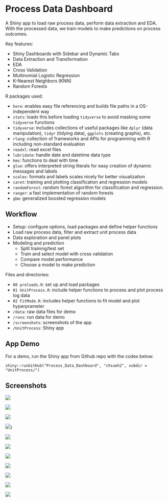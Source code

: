 # Process Data Dashboard

A Shiny app to load raw process data, perform data extraction and EDA. With the processed data, we train models to make predictions on process outcomes.

Key features:

- Shiny Dashboards with Sidebar and Dynamic Tabs
- Data Extraction and Transformation
- EDA
- Cross Validation
- Multinomial Logistic Regression
- K-Nearest Neighbors (KNN)
- Random Forests

R packages used:

- `here`: enables easy file referencing and builds file paths in a OS-independent way
- `stats`: loads this before loading `tidyverse` to avoid masking some `tidyverse` functions
- `tidyverse`: includes collections of useful packages like `dplyr` (data manipulation), `tidyr` (tidying data),  `ggplots` (creating graphs), etc.
- `rlang`: collection of frameworks and APIs for programming with R including non-standard evaluation
- `readxl`: read excel files
- `lubridate`: handle date and datetime data type
- `hms`: functions to deal with time
- `glue`: offers interpreted string literals for easy creation of dynamic messages and labels
- `scales`: formats and labels scales nicely for better visualization
- `caret`: training and plotting classification and regression models
- `randomForest`: random forest algorithm for classification and regression.
- `ranger`: a fast implementation of random forests 
- `gbm`: generalized boosted regression models

## Workflow

- Setup: configure options, load packages and define helper functions
- Load raw process data, filter and extract unit process data
- Data exploration and panel plots
- Modeling and prediction
  - Split training/test set
  - Train and select model with cross validation
  - Compare model performance
  - Choose a model to make prediction

Files and directories:

- `00 preloads.R`: set up and load packages
- `01 UnitProcess.R`: include helper functions to process and plot process log data
- `02 FitMode.R`: includes helper functions to fit model and plot hyperprameter
- `/data`: raw data files for demo
- `/runs`: run data for demo
- `/screenshots`: screenshots of the app
- `/UnitProcess`: Shiny app

## App Demo

For a demo, run the Shiny app from Github repo with the codes below:

```{r}
shiny::runGitHub("Process_Data_Dashboard", "chsueh2", subdir = "UnitProcess/") 
```

## Screenshots

![](./screenshots/183751.png)

![](./screenshots/183915.png)

![](./screenshots/183959.png)

![](./screenshots/184122.png))

![](./screenshots/184203.png)

![](./screenshots/184244.png)

![](./screenshots/184330.png)

![](./screenshots/184354.png)

![](./screenshots/184422.png)

![](./screenshots/184500.png)

![](./screenshots/184526.png)

